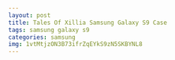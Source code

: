 ```yaml
---
layout: post
title: Tales Of Xillia Samsung Galaxy S9 Case
tags: samsung galaxy s9
categories: samsung
img: 1vtMtjzON3B73ifrZqEYkS9zN5SKBYNL8
---
```

